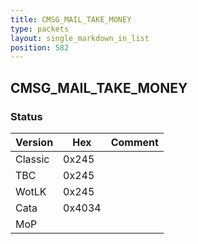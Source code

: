 ```yaml
---
title: CMSG_MAIL_TAKE_MONEY
type: packets
layout: single_markdown_in_list
position: 582
---
```


## CMSG_MAIL_TAKE_MONEY

### Status

Version    | Hex        | Comment
---------- | ---------- | ---------- 
Classic    | 0x245      |
TBC        | 0x245      |
WotLK      | 0x245      |
Cata       | 0x4034     |
MoP        |            |